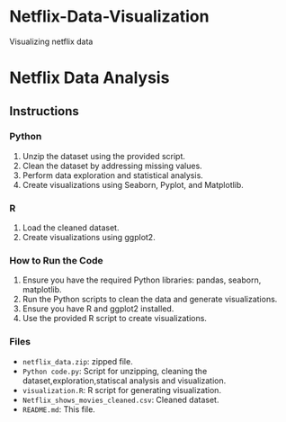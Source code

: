 # Netflix-Data-Visualization
Visualizing netflix data
# Netflix Data Analysis

## Instructions

### Python
1. Unzip the dataset using the provided script.
2. Clean the dataset by addressing missing values.
3. Perform data exploration and statistical analysis.
4. Create visualizations using Seaborn, Pyplot, and Matplotlib.

### R
1. Load the cleaned dataset.
2. Create visualizations using ggplot2.

### How to Run the Code
1. Ensure you have the required Python libraries: pandas, seaborn, matplotlib.
2. Run the Python scripts to clean the data and generate visualizations.
3. Ensure you have R and ggplot2 installed.
4. Use the provided R script to create visualizations.

### Files
- `netflix_data.zip`: zipped file.
- `Python code.py`: Script for unzipping, cleaning the dataset,exploration,statiscal analysis and visualization.
- `visualization.R`: R script for generating visualization.
- `Netflix_shows_movies_cleaned.csv`: Cleaned dataset.
- `README.md`: This file.
